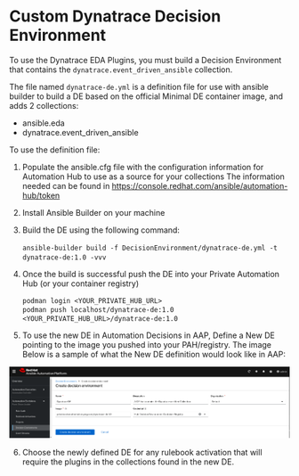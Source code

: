 # Custom Dynatrace Decision Environment
To use the Dynatrace EDA Plugins, you must build a Decision Environment that contains the `dynatrace.event_driven_ansible` collection. 

The file named `dynatrace-de.yml` is a definition file for use with ansible builder to build a DE based on the official Minimal DE container image, and adds 2 collections:
* ansible.eda
* dynatrace.event_driven_ansible

To use the definition file:
1. Populate the ansible.cfg file with the configuration information for Automation Hub to use as a source for your collections
   The information needed can be found in https://console.redhat.com/ansible/automation-hub/token
2. Install Ansible Builder on your machine
3. Build the DE using the following command:

   `ansible-builder build -f DecisionEnvironment/dynatrace-de.yml -t dynatrace-de:1.0 -vvv`

4. Once the build is successful push the DE into your Private Automation Hub (or your container registry) 
   ```
   podman login <YOUR_PRIVATE_HUB_URL>
   podman push localhost/dynatrace-de:1.0 <YOUR_PRIVATE_HUB_URL>/dynatrace-de:1.0
   ```

5. To use the new DE in Automation Decisions in AAP, Define a New DE pointing to the image you pushed into your PAH/registry. The image Below is a sample of what the New DE definition would look like in AAP:

![Ansible Automation Platform](../_images/aap_de.png)

6. Choose the newly defined DE for any rulebook activation that will require the plugins in the collections found in the new DE.